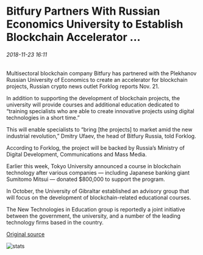 # Bitfury Partners With Russian Economics University to Establish Blockchain Accelerator ...

###### 2018-11-23 16:11

Multisectoral blockchain company Bitfury has partnered with the Plekhanov Russian University of Economics to create an accelerator for blockchain projects, Russian crypto news outlet Forklog reports Nov. 21.

In addition to supporting the development of blockchain projects, the university will provide courses and additional education dedicated to “training specialists who are able to create innovative projects using digital technologies in a short time.”

This will enable specialists to “bring \[the projects\] to market amid the new industrial revolution,” Dmitry Ufaev, the head of Bitfury Russia, told Forklog.

According to Forklog, the project will be backed by Russia’s Ministry of Digital Development, Communications and Mass Media.

Earlier this week, Tokyo University announced a course in blockchain technology after various companies — including Japanese banking giant Sumitomo Mitsui — donated $800,000 to support the program.

In October, the University of Gibraltar established an advisory group that will focus on the development of blockchain-related educational courses.

The New Technologies in Education group is reportedly a joint initiative between the government, the university, and a number of the leading technology firms based in the country.

[Original source](https://cointelegraph.com/news/bitfury-partners-with-russian-economics-university-to-establish-blockchain-accelerator)

![stats](https://c.statcounter.com/11760860/0/a89fa40b/1/ "stats")